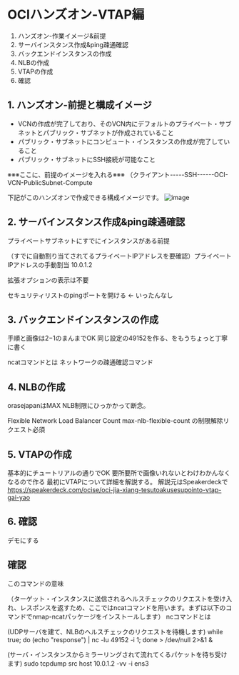 # OCIハンズオン-VTAP編

1. ハンズオン-作業イメージ&前提
2. サーバインスタンス作成&ping疎通確認
3. バックエンドインスタンスの作成
4. NLBの作成
5. VTAPの作成
6. 確認

## 1. ハンズオン-前提と構成イメージ
- VCNの作成が完了しており、そのVCN内にデフォルトのプライベート・サブネットとパブリック・サブネットが作成されていること
- パブリック・サブネットにコンピュート・インスタンスの作成が完了していること
- パブリック・サブネットにSSH接続が可能なこと

※※※ここに、前提のイメージを入れる※※※
（クライアント-----SSH------OCI-VCN-PublicSubnet-Compute

下記がこのハンズオンで作成できる構成イメージです。
![image](https://github.com/user-attachments/assets/21dafe69-7513-4374-9eb8-55c5d75dbb60)

## 2. サーバインスタンス作成&ping疎通確認
プライベートサブネットにすでにインスタンスがある前提

（すでに自動割り当てされてるプライベートIPアドレスを要確認）プライベートIPアドレスの手動割当 10.0.1.2

拡張オプションの表示は不要

セキュリティリストのpingポートを開ける ← いったんなし

## 3. バックエンドインスタンスの作成

手順と画像は2−1のまんまでOK
同じ設定の49152を作る、をもうちょっと丁寧に書く

ncatコマンドとは
ネットワークの疎通確認コマンド

## 4. NLBの作成
orasejapanはMAX NLB制限にひっかかって断念。

Flexible Network Load Balancer Count	max-nlb-flexible-count の制限解除リクエスト必須

## 5. VTAPの作成

基本的にチュートリアルの通りでOK
要所要所で画像いれないとわけわかんなくなるので作る
最初にVTAPについて詳細を解説する。
解説元はSpeakerdeckで
https://speakerdeck.com/ocise/oci-jia-xiang-tesutoakusesupointo-vtap-gai-yao



## 6. 確認
デモにする

## 確認
このコマンドの意味

（ターゲット・インスタンスに送信されるヘルスチェックのリクエストを受け入れ、レスポンスを返すため、ここではncatコマンドを用います。まずは以下のコマンドでnmap-ncatパッケージをインストールします）
ncコマンドとは

(UDPサーバを建て、NLBのヘルスチェックのリクエストを待機します)
 while true; do (echo "response") | nc -lu 49152 -i 1; done > /dev/null 2>&1 &

(サーバ・インスタンスからミラーリングされて流れてくるパケットを待ち受けます)
 sudo tcpdump src host 10.0.1.2 -vv -i ens3

 

